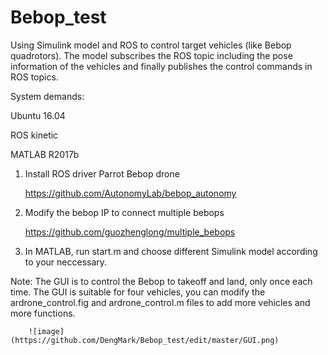 # Bebop_test
Using Simulink model and ROS to control target vehicles (like Bebop quadrotors). The model subscribes the ROS topic including the pose information of the vehicles and finally publishes the control commands in ROS topics. 

System demands:

  Ubuntu 16.04
  
  ROS kinetic
 
  MATLAB R2017b
  
1. Install ROS driver  Parrot Bebop drone 
   
   https://github.com/AutonomyLab/bebop_autonomy
   
2. Modify the bebop IP to connect multiple bebops

   https://github.com/guozhenglong/multiple_bebops

3. In MATLAB, run start.m and choose different Simulink model according to your neccessary.

Note: The GUI is to control the Bebop to takeoff and land, only once each time. The GUI is suitable for four vehicles, you can modify the ardrone_control.fig and ardrone_control.m files to add more vehicles and more functions.

        ![image](https://github.com/DengMark/Bebop_test/edit/master/GUI.png)
      
